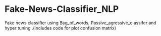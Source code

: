 # Fake-News-Classifier_NLP
Fake news classifier using Bag_of_words, Passive_agressive_classifer and hyper tuning .(includes code for plot confusion matrix)
